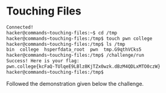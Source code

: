 # Touching Files

```bash
Connected!
hacker@commands~touching-files:~$ cd /tmp
hacker@commands~touching-files:/tmp$ touch pwn college
hacker@commands~touching-files:/tmp$ ls /tmp
bin  college  hsperfdata_root  pwn  tmp.G9qthVCks5
hacker@commands~touching-files:/tmp$ /challenge/run
Success! Here is your flag:
pwn.college{kcFaQ-TUlqeE9LBlz8KjTZx0wzk.dBzM4QDLxMTO0czW}
hacker@commands~touching-files:/tmp$
```

Followed the demonstration given below the challenge.
